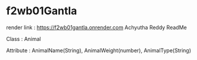 # f2wb01Gantla
render link : <https://f2wb01gantla.onrender.com>
Achyutha Reddy ReadMe

Class : Animal

Attribute : AnimalName(String), AnimalWeight(number), AnimalType(String)
